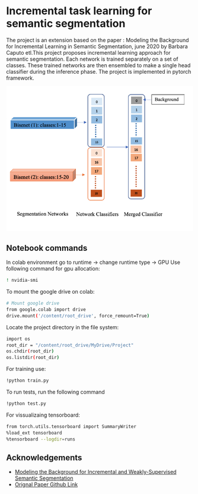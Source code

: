 
# Incremental task learning for semantic segmentation
The project is an extension based on the paper : Modeling the Background for Incremental Learning in Semantic Segmentation, june 2020 by Barbara Caputo etl.This project proposes incremental learning approach for semantic segmentation. Each network is trained separately on a set of classes. These trained networks are then ensembled to make a single head classifier during the inference phase. The project is implemented in pytorch framework.

![](images/architecture.png)

## Notebook commands
In colab environment go to runtime -> change runtime type -> GPU
Use following command for gpu allocation:
```bash
! nvidia-smi 

```
To mount the google drive on colab:
```bash
# Mount google drive
from google.colab import drive
drive.mount('/content/root_drive', force_remount=True)

```
Locate the project directory in the file system:
```bash
import os
root_dir = "/content/root_drive/MyDrive/Project"
os.chdir(root_dir)
os.listdir(root_dir)

```
For training use:
```bash
!python train.py

```
To run tests, run the following command

```bash
!python test.py

```
For vissualizaing tensorboard: 
```bash
from torch.utils.tensorboard import SummaryWriter
%load_ext tensorboard
%tensorboard --logdir=runs

```


## Acknowledgements

 - [Modeling the Background for Incremental and Weakly-Supervised Semantic Segmentation](https://arxiv.org/abs/2201.13338)
 - [Orignal Paper Github Link](https://github.com/fcdl94/MiB)


